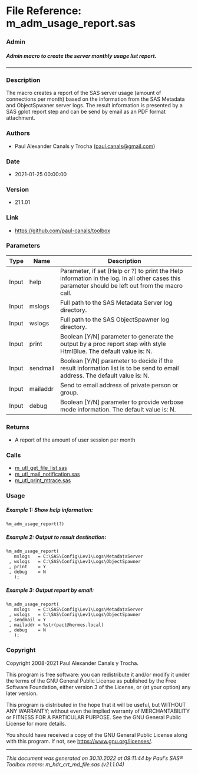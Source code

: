 # File Reference: m_adm_usage_report.sas

### Admin

##### Admin macro to create the server monthly usage list report.

***

### Description
The macro creates a report of the SAS server usage (amount of connections per month) based on the information from the SAS Metadata and ObjectSpwaner server logs. The result information is presented by a SAS gplot report step and can be send by email as an PDF format attachment.

### Authors
* Paul Alexander Canals y Trocha (paul.canals@gmail.com)

### Date
* 2021-01-25 00:00:00

### Version
* 21.1.01

### Link
* https://github.com/paul-canals/toolbox

### Parameters
| Type | Name | Description |
| ---- | ---- | ----------- |
| Input | help | Parameter, if set (Help or ?) to print the Help information in the log. In all other cases this parameter should be left out from the macro call. |
| Input | mslogs | Full path to the SAS Metadata Server log directory. |
| Input | wslogs | Full path to the SAS ObjectSpawner log directory. |
| Input | print | Boolean [Y/N] parameter to generate the output by a proc report step with style HtmlBlue. The default value is: N. |
| Input | sendmail | Boolean [Y/N] parameter to decide if the result information list is to be send to email address. The default value is: N. |
| Input | mailaddr | Send to email address of private person or group. |
| Input | debug | Boolean [Y/N] parameter to provide verbose mode information. The default value is: N. |

### Returns
* A report of the amount of user session per month

### Calls
* [m_utl_get_file_list.sas](m_utl_get_file_list.md)
* [m_utl_mail_notification.sas](m_utl_mail_notification.md)
* [m_utl_print_mtrace.sas](m_utl_print_mtrace.md)

### Usage

##### Example 1: Show help information:
```sas
%m_adm_usage_report(?)
```

##### Example 2: Output to result destination:
```sas
%m_adm_usage_report(
   mslogs   = C:\SAS\Config\Lev1\Logs\MetadataServer
 , wslogs   = C:\SAS\Config\Lev1\Logs\ObjectSpawner
 , print    = Y
 , debug    = N
   );
```

##### Example 3: Output report by email:
```sas
%m_adm_usage_report(
   mslogs   = C:\SAS\Config\Lev1\Logs\MetadataServer
 , wslogs   = C:\SAS\Config\Lev1\Logs\ObjectSpawner
 , sendmail = Y
 , mailaddr = %str(pact@hermes.local)
 , debug    = N
   );
```

### Copyright
Copyright 2008-2021 Paul Alexander Canals y Trocha. 
 
This program is free software: you can redistribute it and/or modify 
it under the terms of the GNU General Public License as published by 
the Free Software Foundation, either version 3 of the License, or 
(at your option) any later version. 
 
This program is distributed in the hope that it will be useful, 
but WITHOUT ANY WARRANTY; without even the implied warranty of 
MERCHANTABILITY or FITNESS FOR A PARTICULAR PURPOSE. See the 
GNU General Public License for more details. 
 
You should have received a copy of the GNU General Public License 
along with this program. If not, see <https://www.gnu.org/licenses/>. 


***
*This document was generated on 30.10.2022 at 09:11:44  by Paul's SAS&reg; Toolbox macro: m_hdr_crt_md_file.sas (v21.1.04)*
